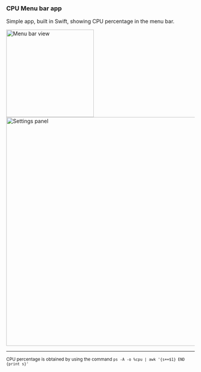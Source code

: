 ### CPU Menu bar app

Simple app, built in Swift, showing CPU percentage in the menu bar.

<img width="234" alt="Menu bar view" src="https://github.com/user-attachments/assets/5e31d44a-b2c0-41e5-b3cd-87b3640df3a9">

<img width="612" alt="Settings panel" src="https://github.com/user-attachments/assets/adcff2dd-7b8d-4005-b3b4-a4b0b31451b0">

---

<sub>CPU percentage is obtained by using the command `ps -A -o %cpu | awk '{s+=$1} END {print s}'`</sub>
